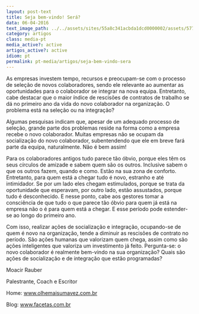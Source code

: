 ```yaml
---
layout: post-text
title: Seja bem-vindo! Será?
data: 06-04-2016
text_image_path: ../../assets/sites/55a8c341acbda1dcd0000002/assets/5770f2f6acbda1a97d000942/_2.jpg
category: artigos
class: media-pt
media_active?: active
artigos_active?: active
idiom: pt
permalink: pt-media/artigos/seja-bem-vindo-sera
---
```



As empresas investem tempo, recursos e preocupam-se com o processo de seleção de novos colaboradores, sendo ele relevante ao aumentar as oportunidades para o colaborador se integrar na nova equipa. Entretanto, cabe destacar que o maior índice de rescisões de contratos de trabalho se dá no primeiro ano da vida do novo colaborador na organização. O problema está na seleção ou na integração?

Algumas pesquisas indicam que, apesar de um adequado processo de seleção, grande parte dos problemas reside na forma como a empresa recebe o novo colaborador. Muitas empresas não se ocupam da socialização do novo colaborador, subentendendo que ele em breve fará parte da equipa, naturalmente. Não é bem assim!

Para os colaboradores antigos tudo parece tão óbvio, porque eles têm os seus círculos de amizade e sabem quem são os outros. Inclusive sabem o que os outros fazem, quando e como. Estão na sua zona de conforto. Entretanto, para quem está a chegar tudo é novo, estranho e até intimidador. Se por um lado eles chegam estimulados, porque se trata da oportunidade que esperavam, por outro lado, estão assustados, porque tudo é desconhecido. E nesse ponto, cabe aos gestores tomar a consciência de que tudo o que parece tão óbvio para quem já está na empresa não o é para quem está a chegar. E esse período pode estender-se ao longo do primeiro ano.

Com isso, realizar ações de socialização e integração, ocupando-se de quem é novo na organização, tende a diminuir as rescisões de contrato no período. São ações humanas que valorizam quem chega, assim como são ações inteligentes que valoriza um investimento já feito. Pergunta-se: o novo colaborador é realmente bem-vindo na sua organização? Quais são ações de socialização e de integração que estão programadas?

Moacir Rauber

Palestrante, Coach e Escritor

Home: www.olhemaisumavez.com.br

Blog: www.facetas.com.br
